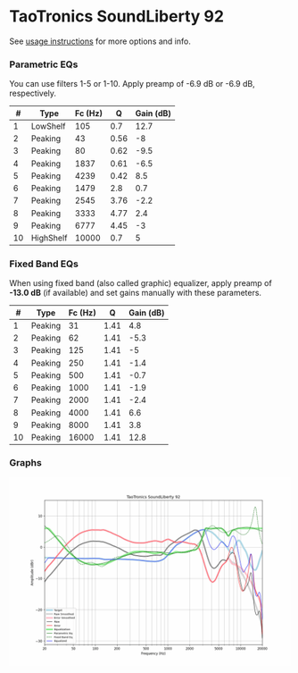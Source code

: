 # TaoTronics SoundLiberty 92
See [usage instructions](https://github.com/jaakkopasanen/AutoEq#usage) for more options and info.

### Parametric EQs
You can use filters 1-5 or 1-10. Apply preamp of -6.9 dB or -6.9 dB, respectively.

|   # | Type      |   Fc (Hz) |    Q |   Gain (dB) |
|-----|-----------|-----------|------|-------------|
|   1 | LowShelf  |       105 | 0.7  |        12.7 |
|   2 | Peaking   |        43 | 0.56 |        -8   |
|   3 | Peaking   |        80 | 0.62 |        -9.5 |
|   4 | Peaking   |      1837 | 0.61 |        -6.5 |
|   5 | Peaking   |      4239 | 0.42 |         8.5 |
|   6 | Peaking   |      1479 | 2.8  |         0.7 |
|   7 | Peaking   |      2545 | 3.76 |        -2.2 |
|   8 | Peaking   |      3333 | 4.77 |         2.4 |
|   9 | Peaking   |      6777 | 4.45 |        -3   |
|  10 | HighShelf |     10000 | 0.7  |         5   |

### Fixed Band EQs
When using fixed band (also called graphic) equalizer, apply preamp of **-13.0 dB** (if available) and set gains manually with these parameters.

|   # | Type    |   Fc (Hz) |    Q |   Gain (dB) |
|-----|---------|-----------|------|-------------|
|   1 | Peaking |        31 | 1.41 |         4.8 |
|   2 | Peaking |        62 | 1.41 |        -5.3 |
|   3 | Peaking |       125 | 1.41 |        -5   |
|   4 | Peaking |       250 | 1.41 |        -1.4 |
|   5 | Peaking |       500 | 1.41 |        -0.7 |
|   6 | Peaking |      1000 | 1.41 |        -1.9 |
|   7 | Peaking |      2000 | 1.41 |        -2.4 |
|   8 | Peaking |      4000 | 1.41 |         6.6 |
|   9 | Peaking |      8000 | 1.41 |         3.8 |
|  10 | Peaking |     16000 | 1.41 |        12.8 |

### Graphs
![](./TaoTronics%20SoundLiberty%2092.png)

